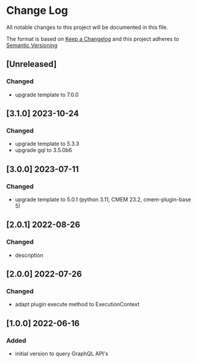 # Change Log

All notable changes to this project will be documented in this file.

The format is based on [Keep a Changelog](http://keepachangelog.com/) and this project adheres to [Semantic Versioning](https://semver.org/)

## [Unreleased]

### Changed

- upgrade template to 7.0.0

## [3.1.0] 2023-10-24

### Changed

- upgrade template to 5.3.3
- upgrade gql to 3.5.0b6


## [3.0.0] 2023-07-11

### Changed

- upgrade template to 5.0.1 (python 3.11, CMEM 23.2, cmem-plugin-base 5)


## [2.0.1] 2022-08-26

### Changed

- description


## [2.0.0] 2022-07-26

### Changed

- adapt plugin execute method to ExecutionContext 


## [1.0.0] 2022-06-16

### Added

- initial version to query GraphQL API's

